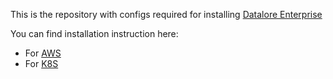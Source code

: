 This is the repository with configs required for installing [Datalore Enterprise](https://www.jetbrains.com/datalore/enterprise/)


You can find installation instruction here:
* For [AWS](https://www.jetbrains.com/help/datalore/install-on-premise.html)
* For [K8S](https://www.jetbrains.com/help/datalore/install-datalore-on-premise-using-kubernetes.html)